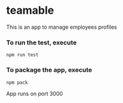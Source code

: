 # teamable

This is an app to manage employees profiles

### To run the test, execute

    npm run test

### To package the app, execute

    npm pack

App runs on port 3000
